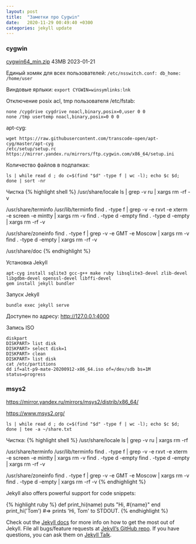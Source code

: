 ```yaml
---
layout: post
title:  "Заметки про Cygwin"
date:   2020-11-29 00:49:40 +0300
categories: jekyll update
---
```


### **cygwin**

[cygwin64_min.zip](https://yadi.sk/d/CQl7n0oO8AjGDg) 43MB 2023-01-21

Единый хомяк для всех пользователей: `/etc/nsswitch.conf: db_home:  /home/user`

Виндовые ярлыки: `export CYGWIN=winsymlinks:lnk`

Отключение posix acl, tmp пользователя /etc/fstab: 
	
	none /cygdrive cygdrive noacl,binary,posix=0,user 0 0
	none /tmp usertemp noacl,binary,posix=0 0 0


apt-cyg:
	
	wget https://raw.githubusercontent.com/transcode-open/apt-cyg/master/apt-cyg
	/etc/setup/setup.rc
	https://mirror.yandex.ru/mirrors/ftp.cygwin.com/x86_64/setup.ini

Количество файлов в подпапках:

	ls | while read d ; do c=$(find "$d" -type f | wc -l); echo $c $d; done | sort -nr 

Чистка 
{% highlight shell %}
/usr/share/locale
	ls | grep -v ru | xargs rm -rf -v 

/usr/share/terminfo
/usr/lib/terminfo
	find . -type f | grep -v -e rxvt -e xterm -e screen -e mintty | xargs rm -v
	find . -type d -empty
	find . -type d -empty | xargs rm -rf -v
	
/usr/share/zoneinfo
	find . -type f | grep -v -e GMT -e Moscow | xargs rm -v
	find . -type d -empty | xargs rm -rf -v	
	
/usr/share/doc
{% endhighlight %} 

Установка Jekyll

	apt-cyg install sqlite3 gcc-g++ make ruby libsqlite3-devel zlib-devel libgdbm-devel openssl-devel libffi-devel
	gem install jekyll bundler

Запуск Jekyll

	bundle exec jekyll serve
	

Доступен по адресу: <http://127.0.0.1:4000>


Запись ISO
	
	diskpart
	DISKPART> list disk
	DISKPART> select disk=1
	DISKPART> clean
	DISKPART> list disk
	cat /etc/partitions
	dd if=alt-p9-mate-20200912-x86_64.iso of=/dev/sdb bs=1M status=progress
	

### **msys2**

<https://mirror.yandex.ru/mirrors/msys2/distrib/x86_64/>

<https://www.msys2.org/>

	ls | while read d ; do c=$(find "$d" -type f | wc -l); echo $c $d; done | tee -a ~/share.txt

Чистка:
{% highlight shell %}
/usr/share/locale
	ls | grep -v ru | xargs rm -rf

/usr/share/terminfo
/usr/lib/terminfo
	find . -type f | grep -v -e rxvt -e xterm -e screen -e mintty | xargs rm -v
	find . -type d -empty
	find . -type d -empty | xargs rm -rf -v

/usr/share/zoneinfo
	find . -type f | grep -v -e GMT -e Moscow | xargs rm -v
	find . -type d -empty | xargs rm -rf -v	
{% endhighlight %} 

Jekyll also offers powerful support for code snippets:

{% highlight ruby %}
def print_hi(name)
  puts "Hi, #{name}"
end
print_hi('Tom')
#=> prints 'Hi, Tom' to STDOUT.
{% endhighlight %}

Check out the [Jekyll docs][jekyll-docs] for more info on how to get the most out of Jekyll. File all bugs/feature requests at [Jekyll’s GitHub repo][jekyll-gh]. If you have questions, you can ask them on [Jekyll Talk][jekyll-talk].

[jekyll-docs]: https://jekyllrb.com/docs/home
[jekyll-gh]:   https://github.com/jekyll/jekyll
[jekyll-talk]: https://talk.jekyllrb.com/
